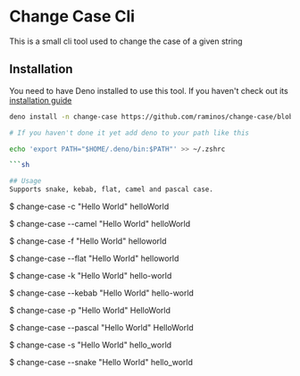 # Change Case Cli

This is a small cli tool used to change the case of a given string

## Installation
You need to have Deno installed to use this tool. If you haven't check out its [installation guide](https://deno.land/manual/getting_started/installation)

```sh
deno install -n change-case https://github.com/raminos/change-case/blob/master/main.ts

# If you haven't done it yet add deno to your path like this

echo 'export PATH="$HOME/.deno/bin:$PATH"' >> ~/.zshrc

```sh

## Usage
Supports snake, kebab, flat, camel and pascal case.

```

$ change-case -c "Hello World"
helloWorld

$ change-case --camel "Hello World"
helloWorld

$ change-case -f "Hello World"
helloworld

$ change-case --flat "Hello World"
helloworld

$ change-case -k "Hello World"
hello-world

$ change-case --kebab "Hello World"
hello-world

$ change-case -p "Hello World"
HelloWorld

$ change-case --pascal "Hello World"
HelloWorld

$ change-case -s "Hello World"
hello_world

$ change-case --snake "Hello World"
hello_world

```
